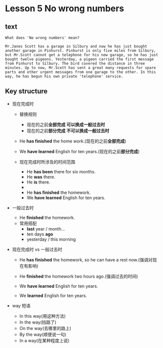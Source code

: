 <!--
 * @Author: your name
 * @Date: 2022-01-16 15:21:37
 * @LastEditTime: 2022-01-17 15:23:34
 * @LastEditors: Please set LastEditors
 * @Description: 打开koroFileHeader查看配置 进行设置: https://github.com/OBKoro1/koro1FileHeader/wiki/%E9%85%8D%E7%BD%AE
 * @FilePath: \notes\english\lesson_5_No-wrong-numbers.md
-->
# Lesson 5 No wrong numbers

## text
```
What does 'No wrong numbers' mean?

Mr.Janes Scott has a garage in Silbury and now he has just bought another garage in Pinhurst. Pinhurst is only five miles from Silbury, but Mr.Scott cannot get a telephone for his new garage, so he has just bought twelve pigeons. Yesterday, a pigeon carried the first message from Pinhurst to Silbury. The bird covered the distance in three minutes. Up to now, Mr.Scott has sent a great many requests for spare parts and other urgent messages from one garage to the other. In this way, he has begun his own private 'telephone' service.
```

## Key structure
- 现在完成时
    - 替换规则
        - 现在的之前**全部完成** **可以换成一般过去时**
        - 现在的之前**部分完成** **不可以换成一般过去时**
    - He **has finished** the home work.(现在的之前**全部完成**)
    - We **have learned** English for ten years.(现在的之前**部分完成**)

    - 现在完成时所涉及的时间范围 
        - He **has been** there for six months.
        - He **was** there.
        - He **is** there.
        -   
        - He **has finished** the homework.
        - We **have learned** English for ten years.

- 一般过去时
    - He **finished** the homework.
    - 常用搭配
        - **last** year / month...
        - ten days **ago**
        - yesterday / this morning

- 现在完成时 vs 一般过去时
    - He **has finished** the homework, so he can have a rest now.(强调对现在有影响)
    - He **finished** the homework two hours ago.(强调过去的时间)

    - We **have learned** English for ten years.
    - We **learned** English for ten years.

- way 短语
    - In this way(用这种方法)
    - In the way(挡路了)
    - On the way(去哪里的路上)
    - By the way(顺便说一句)
    - In a way(在某种程度上说)
